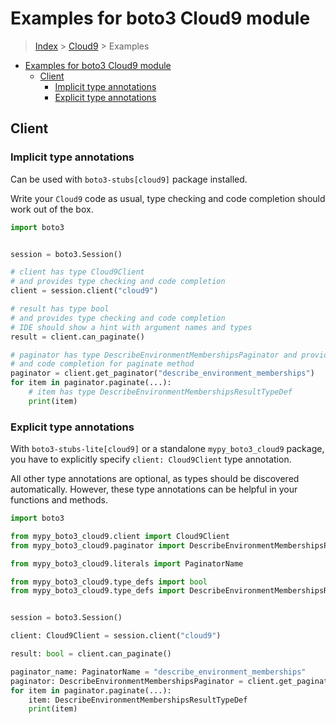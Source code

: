 <a id="examples-for-boto3-cloud9-module"></a>

# Examples for boto3 Cloud9 module

> [Index](../README.md) > [Cloud9](./README.md) > Examples

- [Examples for boto3 Cloud9 module](#examples-for-boto3-cloud9-module)
  - [Client](#client)
    - [Implicit type annotations](#implicit-type-annotations)
    - [Explicit type annotations](#explicit-type-annotations)

<a id="client"></a>

## Client

<a id="implicit-type-annotations"></a>

### Implicit type annotations

Can be used with `boto3-stubs[cloud9]` package installed.

Write your `Cloud9` code as usual, type checking and code completion should
work out of the box.

```python
import boto3


session = boto3.Session()

# client has type Cloud9Client
# and provides type checking and code completion
client = session.client("cloud9")

# result has type bool
# and provides type checking and code completion
# IDE should show a hint with argument names and types
result = client.can_paginate()

# paginator has type DescribeEnvironmentMembershipsPaginator and provides type checking
# and code completion for paginate method
paginator = client.get_paginator("describe_environment_memberships")
for item in paginator.paginate(...):
    # item has type DescribeEnvironmentMembershipsResultTypeDef
    print(item)
```

<a id="explicit-type-annotations"></a>

### Explicit type annotations

With `boto3-stubs-lite[cloud9]` or a standalone `mypy_boto3_cloud9` package,
you have to explicitly specify `client: Cloud9Client` type annotation.

All other type annotations are optional, as types should be discovered
automatically. However, these type annotations can be helpful in your functions
and methods.

```python
import boto3

from mypy_boto3_cloud9.client import Cloud9Client
from mypy_boto3_cloud9.paginator import DescribeEnvironmentMembershipsPaginator

from mypy_boto3_cloud9.literals import PaginatorName

from mypy_boto3_cloud9.type_defs import bool
from mypy_boto3_cloud9.type_defs import DescribeEnvironmentMembershipsResultTypeDef


session = boto3.Session()

client: Cloud9Client = session.client("cloud9")

result: bool = client.can_paginate()

paginator_name: PaginatorName = "describe_environment_memberships"
paginator: DescribeEnvironmentMembershipsPaginator = client.get_paginator(paginator_name)
for item in paginator.paginate(...):
    item: DescribeEnvironmentMembershipsResultTypeDef
    print(item)
```
